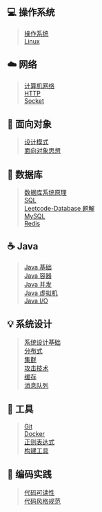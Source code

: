 
## :computer: 操作系统

> [操作系统](docs/计算机操作系统.md) </br>
> [Linux](docs/Linux简介.md)

## :cloud: 网络 

> [计算机网络](docs/计算机网络.md) </br>
> [HTTP](docs/HTTP.md) </br>
> [Socket](docs/Socket.md)

## :art: 面向对象

> [设计模式](docs/设计模式.md) </br>
> [面向对象思想](docs/面向对象思想.md)

## :floppy_disk: 数据库 

> [数据库系统原理](docs/数据库系统原理.md) </br>
> [SQL](docs/SQL.md) </br>
> [Leetcode-Database 题解](docs/Leetcode-Database%20题解.md) </br>
> [MySQL](docs/MySQL简介.md) </br>
> [Redis](docs/Redis.md)

## :coffee: Java

> [Java 基础](docs/Java%20基础.md) </br>
> [Java 容器](docs/Java%20容器.md) </br>
> [Java 并发](docs/Java%20并发.md) </br>
> [Java 虚拟机](docs/Java%20虚拟机.md) </br>
> [Java I/O](docs/Java%20IO.md)

## :bulb: 系统设计 

> [系统设计基础](docs/系统设计基础.md) </br>
> [分布式](docs/分布式.md) </br>
> [集群](docs/集群.md) </br>
> [攻击技术](docs/攻击技术.md) </br>
> [缓存](docs/缓存.md) </br>
> [消息队列](docs/消息队列.md)

## :wrench: 工具 

> [Git](docs/Git.md) </br>
> [Docker](docs/Docker.md) </br>
> [正则表达式](docs/正则表达式.md) </br>
> [构建工具](docs/构建工具.md)

## :watermelon: 编码实践 
> [代码可读性](docs/代码可读性.md)</br>
> [代码风格规范](docs/代码风格规范.md)</br>

